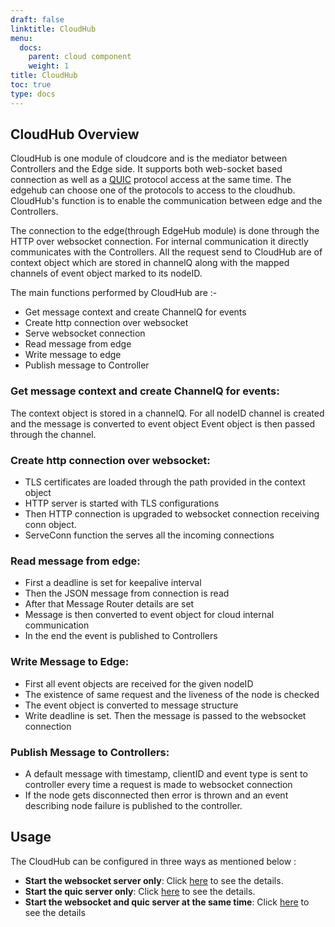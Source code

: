 ```yaml
---
draft: false
linktitle: CloudHub
menu:
  docs:
    parent: cloud component
    weight: 1
title: CloudHub
toc: true
type: docs
---
```

## CloudHub Overview

CloudHub is one module of cloudcore and is the mediator between Controllers and the Edge side. It supports both web-socket based connection as well as a [QUIC](https://quicwg.org/ops-drafts/draft-ietf-quic-applicability.html) protocol access at the same time.
The edgehub can choose one of the protocols to access to the cloudhub. CloudHub's function is to enable the communication between edge and the Controllers.

The connection to the edge(through EdgeHub module) is done through the HTTP over websocket connection.
For internal communication it directly communicates with the Controllers.
All the request send to CloudHub are of context object which are stored in channelQ along with the
mapped channels of event object marked to its nodeID.


The main functions performed by CloudHub are :-

- Get message context and create ChannelQ for events
- Create http connection over websocket
- Serve websocket connection
- Read message from edge
- Write message to edge
- Publish message to Controller


### Get message context and create ChannelQ for events:

The context object is stored in a channelQ.
For all nodeID channel is created and the message is converted to event object
Event object is then passed through the channel.

### Create http connection over websocket:

- TLS certificates are loaded through the path provided in the context object
- HTTP server is started with TLS configurations
- Then HTTP connection is upgraded to websocket connection receiving conn object.
- ServeConn function the serves all the incoming connections

### Read message from edge:

- First a deadline is set for keepalive interval
- Then the JSON message from connection is read
- After that Message Router details are set
- Message is then converted to event object for cloud internal communication
- In the end the event is published to Controllers

### Write Message to Edge:

- First all event objects are received for the given nodeID
- The existence of same request and the liveness of the node is checked
- The event object is converted to message structure
- Write deadline is set. Then the message is passed to the websocket connection

### Publish Message to Controllers:

- A default message with timestamp, clientID and event type is sent to controller
    every time a request is made to websocket connection
- If the node gets disconnected then error is thrown and an event describing
    node failure is published to the controller.

## Usage

The CloudHub can be configured in three ways as mentioned below :

- **Start the websocket server only**: Click [here](https://github.com/kubeedge/kubeedge/tree/master/docs/proposals/quic-design.md#start-the-websocket-server-only) to see the details.
- **Start the quic server only**: Click [here](https://github.com/kubeedge/kubeedge/tree/master/docs/proposals/quic-design.md#start-the-quic-server-only) to see the details.
- **Start the websocket and quic server at the same time**: Click [here](https://github.com/kubeedge/kubeedge/tree/master/docs/proposals/quic-design.md#start-the-websocket-and-quic-server-at-the-same-time) to see the details

